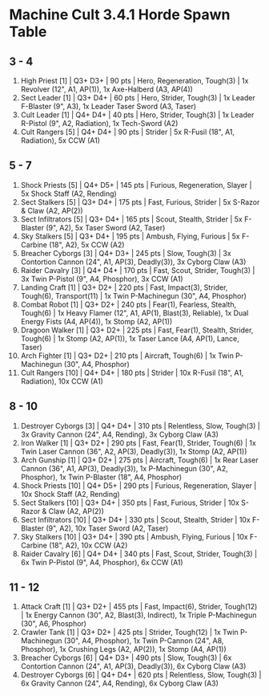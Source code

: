 # Machine Cult 3.4.1 Horde Spawn Table

## 3 - 4

1. High Priest [1] | Q3+ D3+ | 90 pts | Hero, Regeneration, Tough(3) | 1x Revolver (12", A1, AP(1)), 1x Axe-Halberd (A3, AP(4))
1. Sect Leader [1] | Q3+ D4+ | 60 pts | Hero, Strider, Tough(3) | 1x Leader F-Blaster (9", A3), 1x Leader Taser Sword (A3, Taser)
1. Cult Leader [1] | Q4+ D4+ | 40 pts | Hero, Strider, Tough(3) | 1x Leader R-Pistol (9", A2, Radiation), 1x Tech-Sword (A2)
1. Cult Rangers [5] | Q4+ D4+ | 90 pts | Strider | 5x R-Fusil (18", A1, Radiation), 5x CCW (A1)

## 5 - 7

1. Shock Priests [5] | Q4+ D5+ | 145 pts | Furious, Regeneration, Slayer | 5x Shock Staff (A2, Rending)
1. Sect Stalkers [5] | Q3+ D4+ | 175 pts | Fast, Furious, Strider | 5x S-Razor & Claw (A2, AP(2))
1. Sect Infiltrators [5] | Q3+ D4+ | 165 pts | Scout, Stealth, Strider | 5x F-Blaster (9", A2), 5x Taser Sword (A2, Taser)
1. Sky Stalkers [5] | Q3+ D4+ | 195 pts | Ambush, Flying, Furious | 5x F-Carbine (18", A2), 5x CCW (A2)
1. Breacher Cyborgs [3] | Q4+ D3+ | 245 pts | Slow, Tough(3) | 3x Contortion Cannon (24", A1, AP(3), Deadly(3)), 3x Cyborg Claw (A3)
1. Raider Cavalry [3] | Q4+ D4+ | 170 pts | Fast, Scout, Strider, Tough(3) | 3x Twin P-Pistol (9", A4, Phosphor), 3x CCW (A1)
1. Landing Craft [1] | Q3+ D2+ | 220 pts | Fast, Impact(3), Strider, Tough(6), Transport(11) | 1x Twin P-Machinegun (30", A4, Phosphor)
1. Combat Robot [1] | Q3+ D2+ | 240 pts | Fear(1), Fearless, Stealth, Tough(6) | 1x Heavy Flamer (12", A1, AP(1), Blast(3), Reliable), 1x Dual Energy Fists (A4, AP(4)), 1x Stomp (A2, AP(1))
1. Dragoon Walker [1] | Q3+ D2+ | 225 pts | Fast, Fear(1), Stealth, Strider, Tough(6) | 1x Stomp (A2, AP(1)), 1x Taser Lance (A4, AP(1), Lance, Taser)
1. Arch Fighter [1] | Q3+ D2+ | 210 pts | Aircraft, Tough(6) | 1x Twin P-Machinegun (30", A4, Phosphor)
1. Cult Rangers [10] | Q4+ D4+ | 180 pts | Strider | 10x R-Fusil (18", A1, Radiation), 10x CCW (A1)

## 8 - 10

1. Destroyer Cyborgs [3] | Q4+ D4+ | 310 pts | Relentless, Slow, Tough(3) | 3x Gravity Cannon (24", A4, Rending), 3x Cyborg Claw (A3)
1. Iron Walker [1] | Q3+ D2+ | 290 pts | Fast, Fear(1), Strider, Tough(6) | 1x Twin Laser Cannon (36", A2, AP(3), Deadly(3)), 1x Stomp (A2, AP(1))
1. Arch Gunship [1] | Q3+ D2+ | 275 pts | Aircraft, Tough(6) | 1x Rear Laser Cannon (36", A1, AP(3), Deadly(3)), 1x P-Machinegun (30", A2, Phosphor), 1x Twin P-Blaster (18", A4, Phosphor)
1. Shock Priests [10] | Q4+ D5+ | 290 pts | Furious, Regeneration, Slayer | 10x Shock Staff (A2, Rending)
1. Sect Stalkers [10] | Q3+ D4+ | 350 pts | Fast, Furious, Strider | 10x S-Razor & Claw (A2, AP(2))
1. Sect Infiltrators [10] | Q3+ D4+ | 330 pts | Scout, Stealth, Strider | 10x F-Blaster (9", A2), 10x Taser Sword (A2, Taser)
1. Sky Stalkers [10] | Q3+ D4+ | 390 pts | Ambush, Flying, Furious | 10x F-Carbine (18", A2), 10x CCW (A2)
1. Raider Cavalry [6] | Q4+ D4+ | 340 pts | Fast, Scout, Strider, Tough(3) | 6x Twin P-Pistol (9", A4, Phosphor), 6x CCW (A1)

## 11 - 12

1. Attack Craft [1] | Q3+ D2+ | 455 pts | Fast, Impact(6), Strider, Tough(12) | 1x Energy Cannon (30", A2, Blast(3), Indirect), 1x Triple P-Machinegun (30", A6, Phosphor)
1. Crawler Tank [1] | Q3+ D2+ | 425 pts | Strider, Tough(12) | 1x Twin P-Machinegun (30", A4, Phosphor), 1x Twin P-Cannon (24", A8, Phosphor), 1x Crushing Legs (A2, AP(2)), 1x Stomp (A4, AP(1))
1. Breacher Cyborgs [6] | Q4+ D3+ | 490 pts | Slow, Tough(3) | 6x Contortion Cannon (24", A1, AP(3), Deadly(3)), 6x Cyborg Claw (A3)
1. Destroyer Cyborgs [6] | Q4+ D4+ | 620 pts | Relentless, Slow, Tough(3) | 6x Gravity Cannon (24", A4, Rending), 6x Cyborg Claw (A3)